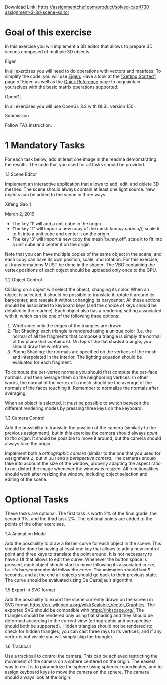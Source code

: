 Download Link: https://assignmentchef.com/product/solved-cap4730-assignment-3-3d-scene-editor
<br>
<h1>Goal of this exercise</h1>

In this exercise you will implement a 3D editor that allows to prepare 3D scenes composed of multiple 3D objects.

Eigen

In all exercises you will need to do operations with vectors and matrices. To simplify the code, you will use <a href="http://eigen.tuxfamily.org/">Eigen</a><a href="http://eigen.tuxfamily.org/">.</a> Have a look at the <a href="http://eigen.tuxfamily.org/dox/GettingStarted.html">”Getting Started”</a> page of Eigen as well as the <a href="http://eigen.tuxfamily.org/dox/group__QuickRefPage.html">Quick Reference</a> page to acquaintain yourselves with the basic matrix operations supported.

OpenGL

In all exercises you will use OpenGL 3.3 with GLSL version 150.

Submission

Follow TA’s instruction.

<h1>1           Mandatory Tasks</h1>

For each task below, add at least one image in the readme demonstrating the results. The code that you used for all tasks should be provided.

1.1       Scene Editor

Implement an interactive application that allows to add, edit, and delete 3D meshes. The scene should always contain at least one light source. New objects can be added to the scene in three ways:

Xifeng Gao                                                                                                                                                                                        1

March 2, 2019

<ul>

 <li>The key ’1’ will add a unit cube in the origin</li>

 <li>The key ’2’ will import a new copy of the mesh <em>bumpy cube.off</em>, scale it to fit into a unit cube and center it on the origin</li>

 <li>The key ’3’ will import a new copy the mesh ’bunny.off’, scale it to fit into a unit cube and center it on the origin</li>

</ul>

Note that you can have multiple copies of the same object in the scene, and each copy can have its own position, scale, and rotation. For this exercise, all transformations MUST be done in the shader. The VBO containing the vertex positions of each object should be uploaded only once to the GPU.

1.2       Object Control

Clicking on a object will select the object, changing its color. When an object is selected, it should be possible to translate it, rotate it around its barycenter, and rescale it without changing its barycenter. All these actions should be associated to keyboard keys (and the choice of keys should be detailed in the readme). Each object also has a rendering setting associated with it, which can be one of the following three options:

<ol>

 <li>Wireframe: only the edges of the triangles are drawn</li>

 <li>Flat Shading: each triangle is rendered using a unique color (i.e. the normal of all the fragments that compose a triangle is simply the normal of the plane that contains it). On top of the flat shaded triangle, you should draw the wireframe.</li>

 <li>Phong Shading: the normals are specified on the vertices of the mesh and interpolated in the interior. The lighting equation should be evaluated for each fragment.</li>

</ol>

To compute the per-vertex normals you should first compute the per-face normals, and then average them on the neighboring vertices. In other words, the normal of the vertex of a mesh should be the average of the normals of the faces touching it. Remember to normalize the normals after averaging.

When an object is selected, it must be possible to switch between the different rendering modes by pressing three keys on the keyboard.

1.3       Camera Control

Add the possibility to translate the position of the camera (similarly to the previous assignment), but in this exercise the camera should always <em>point to the origin</em>. It should be possible to move it around, but the camera should always face the origin.

Implement both a <em>orthographic camera </em>(similar to the one that you used for Assignment 2, but in 3D) and a <em>perspective camera</em>. The cameras should take into account the size of the window, properly adapting the aspect ratio to not distort the image whenever the window is resized. All functionalities should work after resizing the window, including object selection and editing of the scene.

<h1>Optional Tasks</h1>

These tasks are optional. The first task is worth 2% of the final grade, the second 3%, and the third task 2%. The optional points are added to the points of the other exercises.

1.4       Animation Mode

Add the possibility to draw a Bezier curve for each object in the scene. This should be done by having at least one key that allows to add a new control point and three keys to translate the point around. It is not necessary to have a UI that allows to edit the curve. Whenever the button space is pressed, each object should start to move following its associated curve, i.e. it’s barycenter should follow the curve. The animation should last 5 seconds, and at the end all objects should go back to their previous state. The curve should be evaluated using De Casteljau’s algorithm.

1.5        Export in SVG format

Add the possibility to export the scene currently drawn on the screen in SVG format <a href="https://en.wikipedia.org/wiki/Scalable_Vector_Graphics">https://en. </a><a href="https://en.wikipedia.org/wiki/Scalable_Vector_Graphics">wikipedia.org/wiki/Scalable_Vector_Graphics</a><a href="https://en.wikipedia.org/wiki/Scalable_Vector_Graphics">.</a> The exported SVG should be compatible with <a href="https://inkscape.org/">https://inkscape.org/</a><a href="https://inkscape.org/">.</a> The triangles should be rendered only using flat shading and they should be deformed according to the current view (orthographic and perspective should both be supported). Hidden triangles should not be rendered (to check for hidden triangles, you can cast three rays to its vertices, and if any vertex is not visible you will simply skip the triangle).

1.6      Trackball

Use a trackball to control the camera. This can be achieved restricting the movement of the camera on a sphere centered on the origin. The easiest way to do it is to parametrize the sphere using spherical coordinates, and to assign keyboard keys to move the camera on the sphere. The camera should always look at the origin.